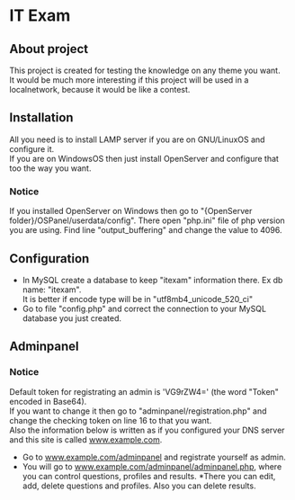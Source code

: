 # IT Exam

## About project
This project is created for testing the knowledge on any theme you want.  
It would be much more interesting if this project will be used in a localnetwork, because it would be like a contest.

## Installation
All you need is to install LAMP server if you are on GNU/LinuxOS and configure it.  
If you are on WindowsOS then just install OpenServer and configure that too the way you want.

### Notice
If you installed OpenServer on Windows then go to "{OpenServer folder}/OSPanel/userdata/config". There open "php.ini" file of php version you are using. Find line "output_buffering" and change the value to 4096.

## Configuration
* In MySQL create a database to keep "itexam" information there. Ex db name: "itexam".  
It is better if encode type will be in "utf8mb4_unicode_520_ci"
* Go to file "config.php" and correct the connection to your MySQL database you just created.  

## Adminpanel
### Notice
Default token for registrating an admin is 'VG9rZW4=' (the word "Token" encoded in Base64).  
If you want to change it then go to "adminpanel/registration.php" and change the checking token on line 16 to that you want.  
Also the information below is written as if you configured your DNS server and this site is called www.example.com.
* Go to www.example.com/adminpanel and registrate yourself as admin.
* You will go to www.example.com/adminpanel/adminpanel.php, where you can control questions, profiles and results.
*There you can edit, add, delete questions and profiles. Also you can delete results.
